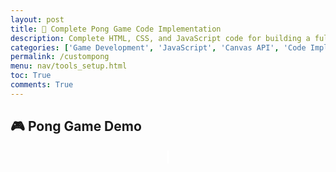 ```yaml
---
layout: post
title: 🏓 Complete Pong Game Code Implementation
description: Complete HTML, CSS, and JavaScript code for building a fully functional 2-player Pong game
categories: ['Game Development', 'JavaScript', 'Canvas API', 'Code Implementation']
permalink: /custompong
menu: nav/tools_setup.html
toc: True
comments: True
---
```


## 🎮 Pong Game Demo

<div class="game-canvas-container" style="text-align:center;">
  <canvas id="pongCanvas" width="800" height="500"></canvas>
  <br>
  <button id="restartBtn">Restart Game</button>
</div>

<style>
  .game-canvas-container {
    margin-top: 20px;
  }
  #pongCanvas {
    border: 2px solid #fff;
    background: #000;
  }
  #restartBtn {
    display: none;
    margin-top: 15px;
    padding: 10px 20px;
    font-size: 18px;
    border: none;
    border-radius: 6px;
    background: #4caf50;
    color: white;
    cursor: pointer;
  }
  #restartBtn:hover {
    background: #45a049;
  }
</style>

<script>
const canvas = document.getElementById('pongCanvas');
const ctx = canvas.getContext('2d');

const paddleWidth = 2, paddleHeight = 50;
let player1Y = (canvas.height - paddleHeight) / 2;
let player2Y = (canvas.height - paddleHeight) / 2;
const paddleSpeed = 7;

let ballX, ballY, ballSpeedX, ballSpeedY, ballRadius = 10;
let ballColor = "#fff"; // NEW: track ball color

let player1Score = 0, player2Score = 0;
const winningScore = 10;
let gameOver = false;

const restartBtn = document.getElementById('restartBtn');

function initBall() {
  ballX = canvas.width/2;
  ballY = canvas.height/2;
  ballSpeedX = Math.random() > 0.5 ? 5 : -5;
  ballSpeedY = (Math.random() * 4) - 2;
  ballColor = getRandomColor(); // NEW: randomize at serve
}

function drawRect(x, y, w, h, color) {
  ctx.fillStyle = color;
  ctx.fillRect(x, y, w, h);
}

function drawCircle(x, y, r, color) {
  ctx.fillStyle = color;
  ctx.beginPath();
  ctx.arc(x, y, r, 0, Math.PI*2, false);
  ctx.closePath();
  ctx.fill();
}

function drawText(text, x, y, color="white") {
  ctx.fillStyle = color;
  ctx.font = "30px Arial";
  ctx.fillText(text, x, y);
}

function draw() {
  // background
  drawRect(0, 0, canvas.width, canvas.height, "#000");

  // paddles
  drawRect(0, player1Y, paddleWidth, paddleHeight, "#fff");
  drawRect(canvas.width - paddleWidth, player2Y, paddleWidth, paddleHeight, "#fff");

  // ball
  drawCircle(ballX, ballY, ballRadius, ballColor); // UPDATED: use ballColor

  // scores
  drawText(player1Score, canvas.width/4, 50);
  drawText(player2Score, 3*canvas.width/4, 50);

  if(gameOver) {
    drawText("Game Over", canvas.width/2 - 80, canvas.height/2 - 20, "red");
    drawText(
      player1Score >= winningScore ? "Player 1 Wins!" : "Player 2 Wins!",
      canvas.width/2 - 120,
      canvas.height/2 + 20,
      "yellow"
    );
  }
}

function update() {
  if (gameOver) return;

  ballX += ballSpeedX;
  ballY += ballSpeedY;

  // top/bottom collision
  if(ballY + ballRadius > canvas.height || ballY - ballRadius < 0) {
    ballSpeedY = -ballSpeedY;
  }

  // player1 paddle collision
  if(ballX - ballRadius < paddleWidth &&
     ballY > player1Y && ballY < player1Y + paddleHeight) {
    ballSpeedX = -ballSpeedX;
    let deltaY = ballY - (player1Y + paddleHeight/2);
    ballSpeedY = deltaY * 0.3;
    ballColor = getRandomColor(); // NEW: change color on hit
  }

  // player2 paddle collision
  if(ballX + ballRadius > canvas.width - paddleWidth &&
     ballY > player2Y && ballY < player2Y + paddleHeight) {
    ballSpeedX = -ballSpeedX;
    let deltaY = ballY - (player2Y + paddleHeight/2);
    ballSpeedY = deltaY * 0.3;
    ballColor = getRandomColor(); // NEW: change color on hit
  }

  // scoring
  if(ballX - ballRadius < 0) {
    player2Score++;
    if(player2Score >= winningScore) {
      gameOver = true;
      restartBtn.style.display = "inline-block";
    }
    initBall();
  } else if(ballX + ballRadius > canvas.width) {
    player1Score++;
    if(player1Score >= winningScore) {
      gameOver = true;
      restartBtn.style.display = "inline-block";
    }
    initBall();
  }
}

// Player controls
const keys = {};
document.addEventListener("keydown", e => keys[e.key] = true);
document.addEventListener("keyup", e => keys[e.key] = false);

function handleInput() {
  // Player 1 (W / S)
  if(keys["w"] && player1Y > 0) player1Y -= paddleSpeed;
  if(keys["s"] && player1Y + paddleHeight < canvas.height) player1Y += paddleSpeed;

  // Player 2 (I / K)
  if(keys["i"] && player2Y > 0) player2Y -= paddleSpeed;
  if(keys["k"] && player2Y + paddleHeight < canvas.height) player2Y += paddleSpeed;
}

function gameLoop() {
  update();
  handleInput();
  draw();
  requestAnimationFrame(gameLoop);
}

restartBtn.addEventListener("click", () => {
  player1Score = 0;
  player2Score = 0;
  player1Y = (canvas.height - paddleHeight) / 2;
  player2Y = (canvas.height - paddleHeight) / 2;
  gameOver = false;
  restartBtn.style.display = "none";
  initBall();
});

function getRandomColor() { // NEW: helper for random colors
  const letters = "0123456789ABCDEF";
  let color = "#";
  for (let i = 0; i < 6; i++) {
    color += letters[Math.floor(Math.random() * 16)];
  }
  return color;
}

initBall();
gameLoop();
</script>
